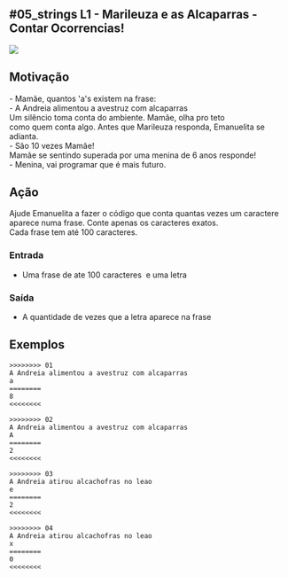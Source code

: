 ## #05_strings L1 - Marileuza e as Alcaparras - Contar Ocorrencias!


![](__capa.jpg)

## Motivação

\- Mamãe, quantos 'a's existem na frase:  
\- A Andreia alimentou a avestruz com alcaparras  
Um silêncio toma conta do ambiente. Mamãe, olha pro teto  
como quem conta algo. Antes que Marileuza responda, Emanuelita se adianta.  
\- São 10 vezes Mamãe!  
Mamãe se sentindo superada por uma menina de 6 anos responde!  
\- Menina, vai programar que é mais futuro.

## Ação

Ajude Emanuelita a fazer o código que conta quantas vezes um caractere aparece numa frase. Conte apenas os caracteres exatos.  
Cada frase tem até 100 caracteres.

### Entrada

* Uma frase de ate 100 caracteres  e uma letra  

### Saída

* A quantidade de vezes que a letra aparece na frase

## Exemplos

```
>>>>>>>> 01
A Andreia alimentou a avestruz com alcaparras
a
========
8
<<<<<<<<

>>>>>>>> 02
A Andreia alimentou a avestruz com alcaparras
A
========
2
<<<<<<<<

>>>>>>>> 03
A Andreia atirou alcachofras no leao
e
========
2
<<<<<<<<

>>>>>>>> 04
A Andreia atirou alcachofras no leao
x
========
0
<<<<<<<<
```

